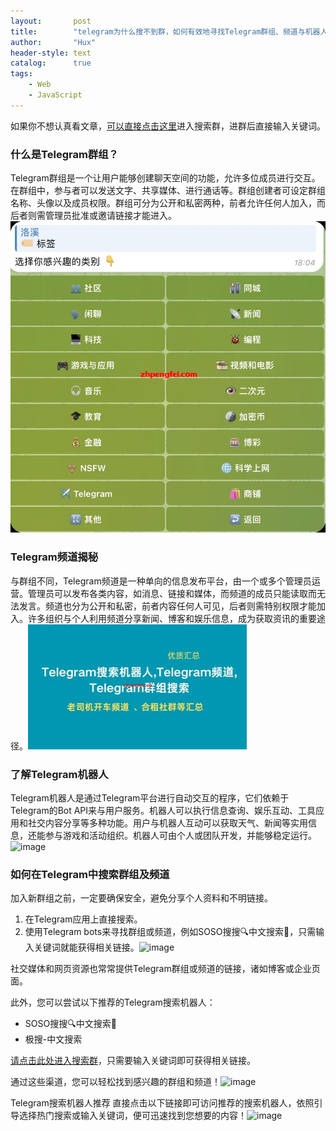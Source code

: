 ```yaml
---
layout:       post
title:        "telegram为什么搜不到群，如何有效地寻找Telegram群组、频道与机器人"
author:       "Hux"
header-style: text
catalog:      true
tags:
    - Web
    - JavaScript
---
```


如果你不想认真看文章，[可以直接点击这里](https://t.me/lvwapro)进入搜索群，进群后直接输入关键词。

### 什么是Telegram群组？
Telegram群组是一个让用户能够创建聊天空间的功能，允许多位成员进行交互。在群组中，参与者可以发送文字、共享媒体、进行通话等。群组创建者可设定群组名称、头像以及成员权限。群组可分为公开和私密两种，前者允许任何人加入，而后者则需管理员批准或邀请链接才能进入。![image](img/2025-03-05/article_2025-03-05_102956_教程如何搜索发现Te_img1.jpg)

### Telegram频道揭秘
与群组不同，Telegram频道是一种单向的信息发布平台，由一个或多个管理员运营。管理员可以发布各类内容，如消息、链接和媒体，而频道的成员只能读取而无法发言。频道也分为公开和私密，前者内容任何人可见，后者则需特别权限才能加入。许多组织与个人利用频道分享新闻、博客和娱乐信息，成为获取资讯的重要途径。![image](img/2025-03-05/article_2025-03-05_102956_教程如何搜索发现Te_img2.jpg)

### 了解Telegram机器人
Telegram机器人是通过Telegram平台进行自动交互的程序，它们依赖于Telegram的Bot API来与用户服务。机器人可以执行信息查询、娱乐互动、工具应用和社交内容分享等多种功能。用户与机器人互动可以获取天气、新闻等实用信息，还能参与游戏和活动组织。机器人可由个人或团队开发，并能够稳定运行。![image](img/2025-03-05/article_2025-03-05_102957_教程如何搜索发现Te_img3.jpg)

### 如何在Telegram中搜索群组及频道
加入新群组之前，一定要确保安全，避免分享个人资料和不明链接。

1. 在Telegram应用上直接搜索。
2. 使用Telegram bots来寻找群组或频道，例如SOSO搜搜🔍中文搜索🔞，只需输入关键词就能获得相关链接。![image](img/2025-03-05/article_2025-03-05_102957_教程如何搜索发现Te_img4.jpg)

社交媒体和网页资源也常常提供Telegram群组或频道的链接，诸如博客或企业页面。

此外，您可以尝试以下推荐的Telegram搜索机器人：
- SOSO搜搜🔍中文搜索🔞
- 极搜-中文搜索

[请点击此处进入搜索群](https://t.me/lvwapro)，只需要输入关键词即可获得相关链接。

通过这些渠道，您可以轻松找到感兴趣的群组和频道！![image](img/2025-03-05/article_2025-03-05_102957_教程如何搜索发现Te_img5.jpg)

Telegram搜索机器人推荐
直接点击以下链接即可访问推荐的搜索机器人，依照引导选择热门搜索或输入关键词，便可迅速找到您想要的内容！![image](img/2025-03-05/article_2025-03-05_102957_教程如何搜索发现Te_img6.png)